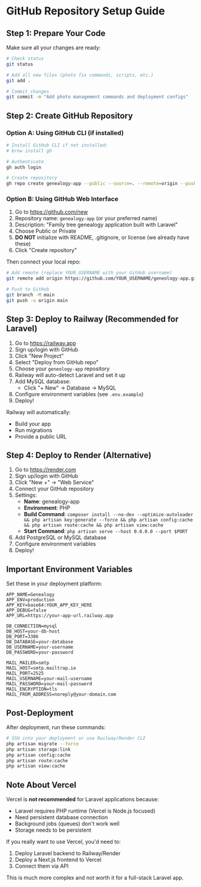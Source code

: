 # GitHub Repository Setup Guide

## Step 1: Prepare Your Code

Make sure all your changes are ready:

```bash
# Check status
git status

# Add all new files (photo fix commands, scripts, etc.)
git add .

# Commit changes
git commit -m "Add photo management commands and deployment configs"
```

## Step 2: Create GitHub Repository

### Option A: Using GitHub CLI (if installed)

```bash
# Install GitHub CLI if not installed:
# brew install gh

# Authenticate
gh auth login

# Create repository
gh repo create genealogy-app --public --source=. --remote=origin --push
```

### Option B: Using GitHub Web Interface

1. Go to https://github.com/new
2. Repository name: `genealogy-app` (or your preferred name)
3. Description: "Family tree genealogy application built with Laravel"
4. Choose Public or Private
5. **DO NOT** initialize with README, .gitignore, or license (we already have these)
6. Click "Create repository"

Then connect your local repo:

```bash
# Add remote (replace YOUR_USERNAME with your GitHub username)
git remote add origin https://github.com/YOUR_USERNAME/geneology-app.git

# Push to GitHub
git branch -M main
git push -u origin main
```

## Step 3: Deploy to Railway (Recommended for Laravel)

1. Go to https://railway.app
2. Sign up/login with GitHub
3. Click "New Project"
4. Select "Deploy from GitHub repo"
5. Choose your `geneology-app` repository
6. Railway will auto-detect Laravel and set it up
7. Add MySQL database:
   - Click "+ New" → Database → MySQL
8. Configure environment variables (see `.env.example`)
9. Deploy!

Railway will automatically:
- Build your app
- Run migrations
- Provide a public URL

## Step 4: Deploy to Render (Alternative)

1. Go to https://render.com
2. Sign up/login with GitHub
3. Click "New +" → "Web Service"
4. Connect your GitHub repository
5. Settings:
   - **Name**: genealogy-app
   - **Environment**: PHP
   - **Build Command**: `composer install --no-dev --optimize-autoloader && php artisan key:generate --force && php artisan config:cache && php artisan route:cache && php artisan view:cache`
   - **Start Command**: `php artisan serve --host 0.0.0.0 --port $PORT`
6. Add PostgreSQL or MySQL database
7. Configure environment variables
8. Deploy!

## Important Environment Variables

Set these in your deployment platform:

```env
APP_NAME=Genealogy
APP_ENV=production
APP_KEY=base64:YOUR_APP_KEY_HERE
APP_DEBUG=false
APP_URL=https://your-app-url.railway.app

DB_CONNECTION=mysql
DB_HOST=your-db-host
DB_PORT=3306
DB_DATABASE=your-database
DB_USERNAME=your-username
DB_PASSWORD=your-password

MAIL_MAILER=smtp
MAIL_HOST=smtp.mailtrap.io
MAIL_PORT=2525
MAIL_USERNAME=your-mail-username
MAIL_PASSWORD=your-mail-password
MAIL_ENCRYPTION=tls
MAIL_FROM_ADDRESS=noreply@your-domain.com
```

## Post-Deployment

After deployment, run these commands:

```bash
# SSH into your deployment or use Railway/Render CLI
php artisan migrate --force
php artisan storage:link
php artisan config:cache
php artisan route:cache
php artisan view:cache
```

## Note About Vercel

Vercel is **not recommended** for Laravel applications because:
- Laravel requires PHP runtime (Vercel is Node.js focused)
- Need persistent database connection
- Background jobs (queues) don't work well
- Storage needs to be persistent

If you really want to use Vercel, you'd need to:
1. Deploy Laravel backend to Railway/Render
2. Deploy a Next.js frontend to Vercel
3. Connect them via API

This is much more complex and not worth it for a full-stack Laravel app.

